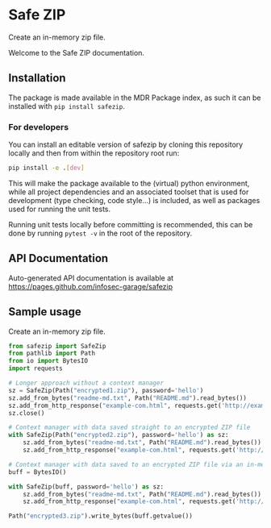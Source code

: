 # Safe ZIP
Create an in-memory zip file.

Welcome to the Safe ZIP documentation.


## Installation

The package is made available in the MDR Package index,
as such it can be installed with `pip install safezip`.

### For developers

You can install an editable version of safezip by cloning this repository locally
and then from within the repository root run:
```bash
pip install -e .[dev]
```
This will make the package available to the (virtual) python environment,
while all project dependencies and an associated toolset that is used for development (type checking, code style...)
is included, as well as packages used for running the unit tests.

Running unit tests locally before committing is recommended,
this can be done by running `pytest -v` in the root of the repository.

## API Documentation

Auto-generated API documentation is available at https://pages.github.com/infosec-garage/safezip


## Sample usage

Create an in-memory zip file.
```python
from safezip import SafeZip
from pathlib import Path
from io import BytesIO
import requests

# Longer approach without a context manager
sz = SafeZip(Path("encrypted1.zip"), password='hello')
sz.add_from_bytes("readme-md.txt", Path("README.md").read_bytes())
sz.add_from_http_response("example-com.html", requests.get('http://example.com'))
sz.close()

# Context manager with data saved straight to an encrypted ZIP file
with SafeZip(Path("encrypted2.zip"), password='hello') as sz:
    sz.add_from_bytes("readme-md.txt", Path("README.md").read_bytes())
    sz.add_from_http_response("example-com.html", requests.get('http://example.com'))

# Context manager with data saved to an encrypted ZIP file via an in-memory buffer
buff = BytesIO()

with SafeZip(buff, password='hello') as sz:
    sz.add_from_bytes("readme-md.txt", Path("README.md").read_bytes())
    sz.add_from_http_response("example-com.html", requests.get('http://example.com'))

Path("encrypted3.zip").write_bytes(buff.getvalue())
```

